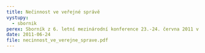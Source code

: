 ```yaml
---
title: Nečinnost ve veřejné správě 
vystupy:
  - sbornik
perex: Sborník z 6. letní mezinárodní konference 23.-24. června 2011 v Kroměříži.
date: 2011-06-24
file: necinnost_ve_verejne_sprave.pdf
---
```

